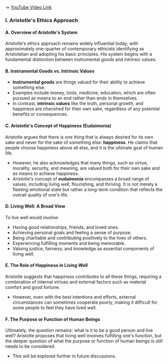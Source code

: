 -> [YouTube Video Link](https://www.youtube.com/watch?v=PY1fnq5isEA&list=PLzWd5Ny3vW3TmAbJH3fYMRjNUptY0uPW8&index=5&pp=iAQB)

### I. Aristotle's Ethics Approach
#### A. Overview of Aristotle's System

Aristotle's ethics approach remains widely influential today, with approximately one-quarter of contemporary ethicists identifying as Aristotelian and adopting his basic principles. His system begins with a fundamental distinction between instrumental goods and intrinsic values.

#### B. Instrumental Goods vs. Intrinsic Values
- **Instrumental goods** are things valued for their ability to achieve something else.
- Examples include money, tools, medicine, education, which are often pursued as means to an end rather than ends in themselves.
- In contrast, **intrinsic values** like the truth, personal growth, and happiness are cherished for their own sake, regardless of any potential benefits or consequences.

#### C. Aristotle's Concept of Happiness (Eudaimonia)
Aristotle argues that there is one thing that is always desired for its own sake and never for the sake of something else: **happiness**. He claims that people choose happiness above all else, and it is the ultimate goal of human life.
- However, he also acknowledges that many things, such as virtue, morality, security, and meaning, are valued both for their own sake and as means to achieve happiness.
- Aristotle's concept of **eudaimonia** encompasses a broad range of values, including living well, flourishing, and thriving. It is not merely a fleeting emotional state but rather a long-term condition that reflects the overall quality of one's life.

#### D. Living Well: A Broad View
To live well would involve:
- Having good relationships, friends, and loved ones.
- Achieving personal goals and feeling a sense of purpose.
- Being charitable and contributing positively to the lives of others.
- Experiencing fulfilling moments and being memorable.
- Valuing justice, fairness, and knowledge as essential components of living well.

#### E. The Role of Happiness in Living Well
Aristotle suggests that happiness contributes to all these things, requiring a combination of internal virtues and external factors such as material comfort and good fortune.
- However, even with the best intentions and efforts, external circumstances can sometimes cooperate poorly, making it difficult for some people to feel they have lived well.

#### F. The Purpose or Function of Human Beings
Ultimately, the question remains: what is it to be a good person and live well? Aristotle proposes that living well involves fulfilling one's function, but the deeper question of what the purpose or function of human beings is still needs to be considered.
- This will be explored further in future discussions.